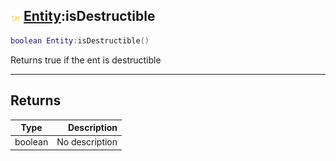 ## ![shared](.gitbook/assets/shared.png) [Entity](./readme/Entity/README.md):isDestructible

```lua
boolean Entity:isDestructible()
```

Returns true if the ent is destructible

------
## Returns

| Type   | Description |
| ------ | ----------: |
| boolean | No description |

